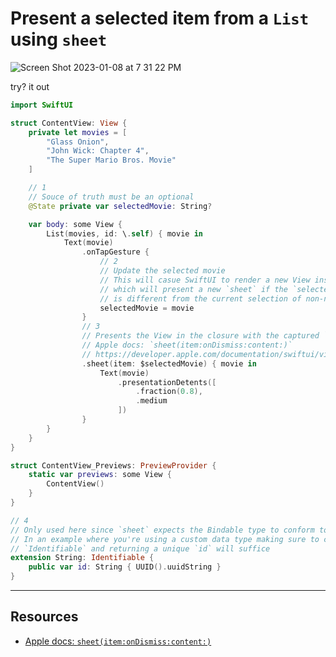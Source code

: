 # Present a selected item from a `List` using `sheet`

![Screen Shot 2023-01-08 at 7 31 22 PM](https://user-images.githubusercontent.com/1819208/211226490-723ee964-eb75-494b-bc8a-ff6dde7ac9a1.png)

try? it out

```swift
import SwiftUI

struct ContentView: View {
    private let movies = [
        "Glass Onion",
        "John Wick: Chapter 4",
        "The Super Mario Bros. Movie"
    ]

    // 1
    // Souce of truth must be an optional
    @State private var selectedMovie: String?

    var body: some View {
        List(movies, id: \.self) { movie in
            Text(movie)
                .onTapGesture {
                    // 2
                    // Update the selected movie
                    // This will casue SwiftUI to render a new View instance
                    // which will present a new `sheet` if the `selectedMovie`
                    // is different from the current selection of non-nil
                    selectedMovie = movie
                }
                // 3
                // Presents the View in the closure with the captured `movie` instance
                // Apple docs: `sheet(item:onDismiss:content:)`
                // https://developer.apple.com/documentation/swiftui/view/sheet(item:ondismiss:content:)
                .sheet(item: $selectedMovie) { movie in
                    Text(movie)
                        .presentationDetents([
                            .fraction(0.8),
                            .medium
                        ])
                }
        }
    }
}

struct ContentView_Previews: PreviewProvider {
    static var previews: some View {
        ContentView()
    }
}

// 4
// Only used here since `sheet` expects the Bindable type to conform to `Identifiable`
// In an example where you're using a custom data type making sure to conform to
// `Identifiable` and returning a unique `id` will suffice
extension String: Identifiable {
    public var id: String { UUID().uuidString }
}
```

***

## Resources

* [Apple docs: `sheet(item:onDismiss:content:)`](https://developer.apple.com/documentation/swiftui/view/sheet(item:ondismiss:content:))
